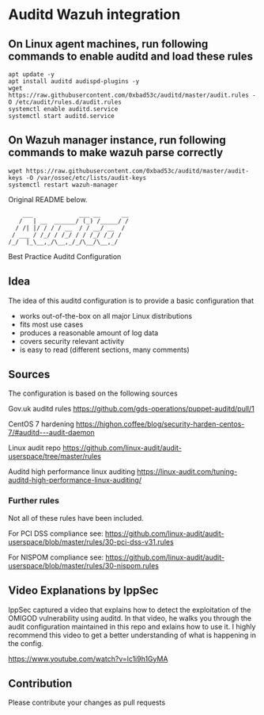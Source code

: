 # Auditd Wazuh integration
## On Linux agent machines, run following commands to enable auditd and load these rules
```
apt update -y
apt install auditd audispd-plugins -y
wget https://raw.githubusercontent.com/0xbad53c/auditd/master/audit.rules -O /etc/audit/rules.d/audit.rules
systemctl enable auditd.service
systemctl start auditd.service
```

## On Wazuh manager instance, run following commands to make wazuh parse correctly
```
wget https://raw.githubusercontent.com/0xbad53c/auditd/master/audit-keys -O /var/ossec/etc/lists/audit-keys
systemctl restart wazuh-manager
```



Original README below.


        ___             ___ __      __
       /   | __  ______/ (_) /_____/ /
      / /| |/ / / / __  / / __/ __  / 
     / ___ / /_/ / /_/ / / /_/ /_/ /  
    /_/  |_\__,_/\__,_/_/\__/\__,_/   

Best Practice Auditd Configuration

## Idea

The idea of this auditd configuration is to provide a basic configuration that

- works out-of-the-box on all major Linux distributions 
- fits most use cases
- produces a reasonable amount of log data
- covers security relevant activity
- is easy to read (different sections, many comments)

## Sources

The configuration is based on the following sources

Gov.uk auditd rules
https://github.com/gds-operations/puppet-auditd/pull/1

CentOS 7 hardening
https://highon.coffee/blog/security-harden-centos-7/#auditd---audit-daemon

Linux audit repo 
https://github.com/linux-audit/audit-userspace/tree/master/rules

Auditd high performance linux auditing
https://linux-audit.com/tuning-auditd-high-performance-linux-auditing/

### Further rules

Not all of these rules have been included. 

For PCI DSS compliance see: 
https://github.com/linux-audit/audit-userspace/blob/master/rules/30-pci-dss-v31.rules

For NISPOM compliance see:
https://github.com/linux-audit/audit-userspace/blob/master/rules/30-nispom.rules

## Video Explanations by IppSec

IppSec captured a video that explains how to detect the exploitation of the OMIGOD vulnerability using auditd. In that video, he walks you through the audit configuration maintained in this repo and exlains how to use it. I highly recommend this video to get a better understanding of what is happening in the config. 

https://www.youtube.com/watch?v=lc1i9h1GyMA

## Contribution

Please contribute your changes as pull requests
